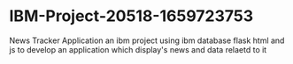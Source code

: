 # IBM-Project-20518-1659723753
News Tracker Application
an ibm project using ibm database flask html and js to develop an application which display's news and data relaetd to it
